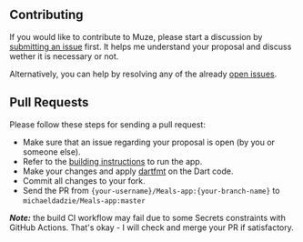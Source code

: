 ## Contributing

If you would like to contribute to Muze, please start a discussion by [submitting an issue](https://github.com/urmilshroff/muze/issues/new/choose) first. It helps me understand your proposal and discuss wether it is necessary or not.

Alternatively, you can help by resolving any of the already [open issues](https://github.com/michaeldadzie/Meals-App/issues).

## Pull Requests

Please follow these steps for sending a pull request:

-   Make sure that an issue regarding your proposal is open (by you or someone else).
-   Refer to the [building instructions](https://github.com/michaeldadzie/Meals-App/blob/master/README.md#building) to run the app.
-   Make your changes and apply [dartfmt](https://dart.dev/tools/dartfmt) on the Dart code.
-   Commit all changes to your fork.
-   Send the PR from `{your-username}/Meals-app:{your-branch-name}` to `michaeldadzie/Meals-app:master`

***Note:*** the build CI workflow may fail due to some Secrets constraints with GitHub Actions. That's okay - I will check and merge your PR if satisfactory.

